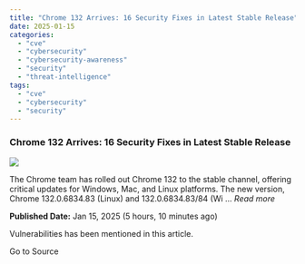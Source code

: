 ```yaml
---
title: "Chrome 132 Arrives: 16 Security Fixes in Latest Stable Release"
date: 2025-01-15
categories: 
  - "cve"
  - "cybersecurity"
  - "cybersecurity-awareness"
  - "security"
  - "threat-intelligence"
tags: 
  - "cve"
  - "cybersecurity"
  - "security"
---
```


### Chrome 132 Arrives: 16 Security Fixes in Latest Stable Release

![](https://upload.cvefeed.io/news/24187/thumbnail.jpg)

The Chrome team has rolled out Chrome 132 to the stable channel, offering critical updates for Windows, Mac, and Linux platforms. The new version, Chrome 132.0.6834.83 (Linux) and 132.0.6834.83/84 (Wi ... _Read more_

**Published Date:** Jan 15, 2025 (5 hours, 10 minutes ago)

Vulnerabilities has been mentioned in this article.

Go to Source
